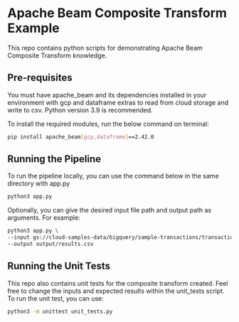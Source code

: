 # Apache Beam Composite Transform Example

This repo contains python scripts for demonstrating Apache Beam Composite Transform knowledge.

## Pre-requisites

You must have apache_beam and its dependencies installed in your environment with gcp and dataframe extras to read from cloud storage and write to csv.
Python version 3.9 is recommended.

To install the required modules, run the below command on terminal:

```sh
pip install apache_beam[gcp,dataframe]==2.42.0
```

## Running the Pipeline

To run the pipeline locally, you can use the command below in the same directory with app.py
```sh
python3 app.py
```

Optionally, you can give the desired input file path and output path as arguments. For example:
```sh
python3 app.py \
--input gs://cloud-samples-data/bigquery/sample-transactions/transactions.csv \
--output output/results.csv
```

## Running the Unit Tests

This repo also contains unit tests for the composite transform created. Feel free to change the inputs and expected results within the unit_tests script.
To run the unit test, you can use:
```sh
python3 -m unittest unit_tests.py
```